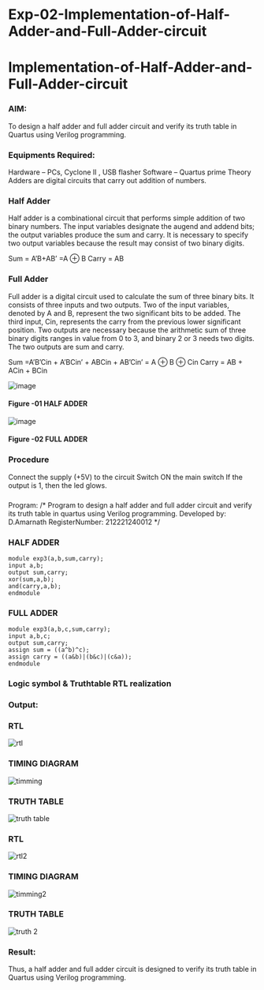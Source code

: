 # Exp-02-Implementation-of-Half-Adder-and-Full-Adder-circuit

# Implementation-of-Half-Adder-and-Full-Adder-circuit
### AIM:
To design a half adder and full adder circuit and verify its truth table in Quartus using Verilog programming.

### Equipments Required:
Hardware – PCs, Cyclone II , USB flasher
Software – Quartus prime
Theory
Adders are digital circuits that carry out addition of numbers.

### Half Adder
Half adder is a combinational circuit that performs simple addition of two binary numbers. The input variables designate the augend and addend bits; the output variables produce the sum and carry. It is necessary to specify two output variables because the result may consist of two binary digits.

Sum = A’B+AB’ =A ⊕ B Carry = AB

### Full Adder
Full adder is a digital circuit used to calculate the sum of three binary bits. It consists of three inputs and two outputs. Two of the input variables, denoted by A and B, represent the two significant bits to be added. The third input, Cin, represents the carry from the previous lower significant position. Two outputs are necessary because the arithmetic sum of three binary digits ranges in value from 0 to 3, and binary 2 or 3 needs two digits. The two outputs are sum and carry.

Sum =A’B’Cin + A’BCin’ + ABCin + AB’Cin’ = A ⊕ B ⊕ Cin Carry = AB + ACin + BCin

 ![image](https://user-images.githubusercontent.com/36288975/163552156-a13e5a56-c638-4110-97d9-8896907c8d25.png)

#### Figure -01 HALF ADDER 


![image](https://user-images.githubusercontent.com/36288975/163552057-b3547877-6d07-45b4-b7e0-bcfebfad9e1d.png)

#### Figure -02 FULL ADDER 

### Procedure

Connect the supply (+5V) to the circuit
Switch ON the main switch
If the output is 1, then the led glows.
### 
Program:
/*
Program to design a half adder and full adder circuit and verify its truth table in quartus using Verilog programming.
Developed by: D.Amarnath
RegisterNumber:  212221240012
*/
### HALF ADDER
```
module exp3(a,b,sum,carry);
input a,b;
output sum,carry;
xor(sum,a,b);
and(carry,a,b);
endmodule 
```
### FULL ADDER
```
module exp3(a,b,c,sum,carry);
input a,b,c;
output sum,carry;
assign sum = ((a^b)^c);
assign carry = ((a&b)|(b&c)|(c&a));
endmodule
```
### Logic symbol & Truthtable RTL realization

### Output:
### RTL
![rtl](https://user-images.githubusercontent.com/94165103/190319308-2e5c54cd-aee3-42fd-9c35-9d55125f21f6.jpg)

### TIMING DIAGRAM

![timming](https://user-images.githubusercontent.com/94165103/190319363-baccf828-d9c5-4fc4-ac43-a06c7d2834dc.jpg)

### TRUTH TABLE

![truth table](https://user-images.githubusercontent.com/94165103/190319410-b4c7b69c-f51a-4fb2-a2f5-4fa3775a3675.jpg)
### RTL
![rtl2](https://user-images.githubusercontent.com/94165103/190319470-5268d8c7-9d4d-455a-99a5-7d5f44257eda.jpg)
### TIMING DIAGRAM

![timming2](https://user-images.githubusercontent.com/94165103/190319534-5d29926b-caed-42e4-b9d2-aecbc65d273f.jpg)
### TRUTH TABLE

![truth 2](https://user-images.githubusercontent.com/94165103/190319647-41c1445a-b9d3-416f-a9d5-413948066e3c.jpg)

### Result:

Thus, a half adder and full adder circuit is designed to verify its truth table in Quartus using Verilog programming.


